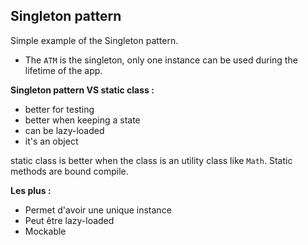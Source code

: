## Singleton pattern

Simple example of the Singleton pattern.
- The `ATM` is the singleton, only one instance can be used during the lifetime of the app.

**Singleton pattern VS static class :**
- better for testing
- better when keeping a state
- can be lazy-loaded
- it's an object

static class is better when the class is an utility class like `Math`.
Static methods are bound compile.

**Les plus :**
- Permet d'avoir une unique instance
- Peut être lazy-loaded
- Mockable
